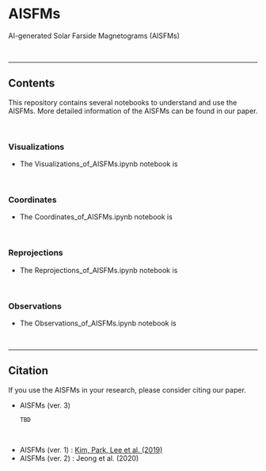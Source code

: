 # AISFMs

AI-generated Solar Farside Magnetograms (AISFMs)

<br/>

------------

## Contents

This repository contains several notebooks to understand and use the AISFMs. More detailed information of the AISFMs can be found in our paper.

<br/>

### Visualizations

* The Visualizations_of_AISFMs.ipynb notebook is 

<br/>

### Coordinates

* The Coordinates_of_AISFMs.ipynb notebook is 


<br/>

### Reprojections

* The Reprojections_of_AISFMs.ipynb notebook is 

<br/>

### Observations

* The Observations_of_AISFMs.ipynb notebook is 

<br/>

------------

## Citation

If you use the AISFMs in your research, please consider citing our paper.

* AISFMs (ver. 3)

      TBD

<br/>

* AISFMs (ver. 1) : [Kim, Park, Lee et al. (2019)]("https://www.nature.com/articles/s41550-019-0711-5")
* AISFMs (ver. 2) : Jeong et al. (2020)

